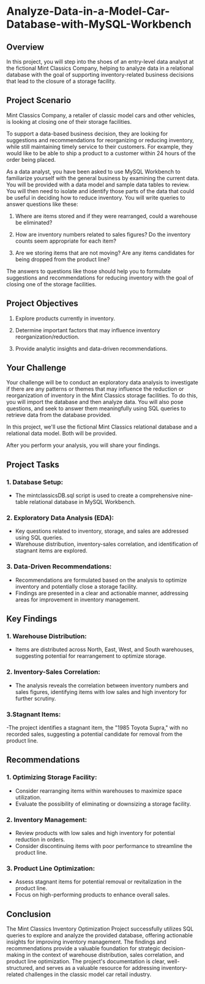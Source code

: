 # Analyze-Data-in-a-Model-Car-Database-with-MySQL-Workbench
## Overview

In this project, you will step into the shoes of an entry-level data analyst at the fictional Mint Classics Company, helping to analyze data in a relational database with the goal of supporting inventory-related business decisions that lead to the closure of a storage facility.

## Project Scenario

Mint Classics Company, a retailer of classic model cars and other vehicles, is looking at closing one of their storage facilities. 

To support a data-based business decision, they are looking for suggestions and recommendations for reorganizing or reducing inventory, while still maintaining timely service to their customers. For example, they would like to be able to ship a product to a customer within 24 hours of the order being placed.

As a data analyst, you have been asked to use MySQL Workbench to familiarize yourself with the general business by examining the current data. You will be provided with a data model and sample data tables to review. You will then need to isolate and identify those parts of the data that could be useful in deciding how to reduce inventory. You will write queries to answer questions like these:

1) Where are items stored and if they were rearranged, could a warehouse be eliminated?

2) How are inventory numbers related to sales figures? Do the inventory counts seem appropriate for each item?

3) Are we storing items that are not moving? Are any items candidates for being dropped from the product line?

The answers to questions like those should help you to formulate suggestions and recommendations for reducing inventory with the goal of closing one of the storage facilities. 

## Project Objectives

1. Explore products currently in inventory.

2. Determine important factors that may influence inventory reorganization/reduction.

3. Provide analytic insights and data-driven recommendations.

## Your Challenge

Your challenge will be to conduct an exploratory data analysis to investigate if there are any patterns or themes that may influence the reduction or reorganization of inventory in the Mint Classics storage facilities. To do this, you will import the database and then analyze data. You will also pose questions, and seek to answer them meaningfully using SQL queries to retrieve data from the database provided.

In this project, we'll use the fictional Mint Classics relational database and a relational data model. Both will be provided.

After you perform your analysis, you will share your findings.

## Project Tasks
### 1. Database Setup:
- The mintclassicsDB.sql script is used to create a comprehensive nine-table relational database in MySQL Workbench.

### 2. Exploratory Data Analysis (EDA):
- Key questions related to inventory, storage, and sales are addressed using SQL queries.
- Warehouse distribution, inventory-sales correlation, and identification of stagnant items are explored.

### 3. Data-Driven Recommendations:
- Recommendations are formulated based on the analysis to optimize inventory and potentially close a storage facility.
- Findings are presented in a clear and actionable manner, addressing areas for improvement in inventory management.

## Key Findings
### 1. Warehouse Distribution:
- Items are distributed across North, East, West, and South warehouses, suggesting potential for rearrangement to optimize storage.

### 2. Inventory-Sales Correlation:
- The analysis reveals the correlation between inventory numbers and sales figures, identifying items with low sales and high inventory for further scrutiny.

### 3.Stagnant Items:
-The project identifies a stagnant item, the "1985 Toyota Supra," with no recorded sales, suggesting a potential candidate for removal from the product line.

## Recommendations
### 1. Optimizing Storage Facility:
- Consider rearranging items within warehouses to maximize space utilization.
- Evaluate the possibility of eliminating or downsizing a storage facility.

### 2. Inventory Management:
- Review products with low sales and high inventory for potential reduction in orders.
- Consider discontinuing items with poor performance to streamline the product line.

### 3. Product Line Optimization:
- Assess stagnant items for potential removal or revitalization in the product line.
- Focus on high-performing products to enhance overall sales.

## Conclusion
The Mint Classics Inventory Optimization Project successfully utilizes SQL queries to explore and analyze the provided database, offering actionable insights for improving inventory management. The findings and recommendations provide a valuable foundation for strategic decision-making in the context of warehouse distribution, sales correlation, and product line optimization. The project's documentation is clear, well-structured, and serves as a valuable resource for addressing inventory-related challenges in the classic model car retail industry.
